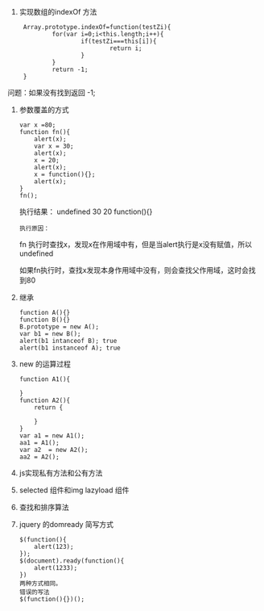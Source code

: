 1. 实现数组的indexOf 方法

        Array.prototype.indexOf=function(testZi){
                for(var i=0;i<this.length;i++){
                        if(testZi===this[i]){
                                return i;
                        }
                }
                return -1;
        }
        
       
 问题：如果没有找到返回 -1;


1.  参数覆盖的方式

	    var x =80;
	    function fn(){
	    	alert(x);
	    	var x = 30;
	    	alert(x);
	    	x = 20;
	    	alert(x);
	    	x = function(){};
	    	alert(x);
	    }
	    fn();
    
    执行结果： undefined 30 20 function(){}
    
        执行原因：
    
    fn 执行时查找x，发现x在作用域中有，但是当alert执行是x没有赋值，所以undefined
    
    如果fn执行时，查找x发现本身作用域中没有，则会查找父作用域，这时会找到80
    

1.  继承

	
		function A(){}
		function B(){} 
		B.prototype = new A();
		var b1 = new B();
		alert(b1 intanceof B); true
		alert(b1 instanceof A); true
		
1.  new 的运算过程

		function A1(){
			
		}
		function A2(){
			return {
				
			}
		}
		var a1 = new A1();
		aa1 = A1();
		var a2  = new A2();
		aa2 = A2();

	
      
1.  js实现私有方法和公有方法


1.  selected 组件和img lazyload 组件


1.  查找和排序算法

	

1.  jquery 的domready 简写方式

        $(function(){
	        alert(123);
        });
        $(document).ready(function(){
        	alert(1233);
        })
        两种方式相同。
        错误的写法
        $(function(){})();
